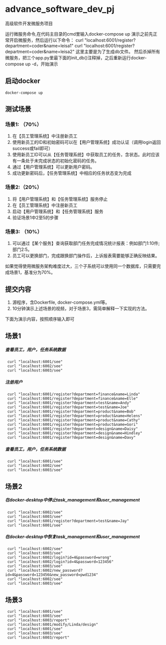 # advance_software_dev_pj
高级软件开发微服务项目

运行微服务命令,在代码主目录的cmd里输入docker-compose up
演示之前先正常开启微服务，然后运行以下命令：
     curl "localhost:6001/register?department=coder&name=leisa1"
     curl "localhost:6001/register?department=coder&name=leisa2"
这里主要是为了生成db文件。
然后杀掉所有微服务，把三个app.py里最下面的init_db()注释掉，之后重新运行docker-compose up -d，开始演示

## 启动docker
    docker-compose up
    
## 测试场景
### 场景1: （70%）
1. 在【员工管理系统】中注册新员工
2. 使用新员工的ID和初始密码可以在【用户管理系统】成功认证（调用login返回success或fail即可）
3. 使用新员工ID可以从【任务管理系统】中获取员工的任务，含状态。此时应该有一条处于未完成状态的初始化密码的任务。
4. 通过【用户管理系统】可以更新用户密码。
5. 成功更新密码后，【任务管理系统】中相应的任务状态变为完成

### 场景2:（20%）
1. 将【用户管理系统】和【任务管理系统】服务停止
2. 在【员工管理系统】中注册新员工
3. 启动【用户管理系统】和【任务管理系统】服务
4. 验证场景1中2至5的步骤

### 场景3: （10%）
1. 可以通过【某个服务】查询获取部门任务完成情况统计报表：例如部门1:10件; 部门2:5。
2. 员工可以更换部门，完成跟换部门操作后，上诉报表需要能够正确反映结果。


如果觉得使用微服务架构难度过大，三个子系统可以使用同一个数据库，只需要完成场景1，基准分为70%。

## 提交内容
1. 源程序，含Dockerfile, docker-compose.yml等。
2. 10分钟演示上述场景的视频，对于场景3，需简单解释一下实现的方法。

下面为演示内容，按照顺序输入即可
## 场景1
##### 查看员工，用户，任务系统数据
     curl "localhost:6001/see"
     curl "localhost:6002/see"
     curl "localhost:6003/see"
##### 注册用户
     curl "localhost:6001/register?department=finance&name=Linda"
     curl "localhost:6001/register?department=finance&name=Elle"
     curl "localhost:6001/register?department=test&name=Andy"
     curl "localhost:6001/register?department=test&name=Joe"
     curl "localhost:6001/register?department=product&name=Bob"
     curl "localhost:6001/register?department=product&name=Helens"
     curl "localhost:6001/register?department=product&name=Cathy"
     curl "localhost:6001/register?department=product&name=Gori"
     curl "localhost:6001/register?department=design&name=Daisy"
     curl "localhost:6001/register?department=design&name=Hindley"
     curl "localhost:6001/register?department=design&name=Davy"
     
   
##### 查看员工，用户，任务系统数据
     curl "localhost:6001/see"
     curl "localhost:6002/see"
     curl "localhost:6003/see"
       
## 场景2
##### 在docker-desktop中停止task_management和user_management
     curl "localhost:6002/see"
     curl "localhost:6003/see"
     curl "localhost:6001/register?department=test&name=Jay"
     curl "localhost:6001/see"
     
##### 在docker-desktop中恢复task_management和user_management
     curl "localhost:6002/see"
     curl "localhost:6003/see"
     curl "localhost:6002/login?id=4&password=wrong"
     curl "localhost:6002/login?id=4&password=123456"
     curl "localhost:6003/see"
     curl "localhost:6002/new_password?id=4&password=123456&new_password=pwd1234"
     curl "localhost:6002/see"
     curl "localhost:6003/see"
     
## 场景3
     curl "localhost:6001/see"
     curl "localhost:6003/see"
     curl "localhost:6003/report"
     curl "localhost:6001/modify/Linda/design"
     curl "localhost:6001/see"
     curl "localhost:6003/see"
     curl "localhost:6003/report"
     